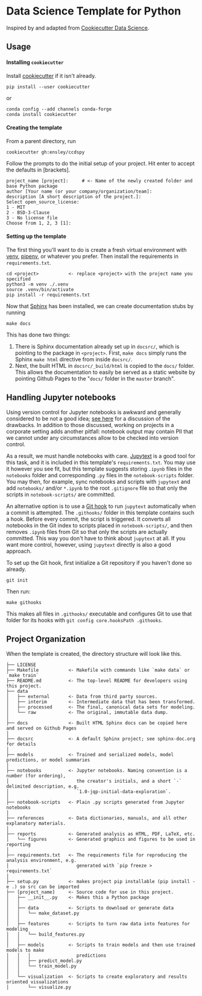 # Data Science Template for Python

Inspired by and adapted from [Cookiecutter Data Science](https://drivendata.github.io/cookiecutter-data-science/).

## Usage

#### Installing `cookiecutter`

Install [cookiecutter](https://github.com/cookiecutter/cookiecutter) if it isn't
already.

```shell script
pip install --user cookiecutter
```

or

```shell script
conda config --add channels conda-forge
conda install cookiecutter
```

#### Creating the template

From a parent directory, run

```shell script
cookiecutter gh:ensley/ccdspy
```

Follow the prompts to do the initial setup of your project. Hit enter to accept
the defaults in [brackets].

```
project_name [project]:     # <- Name of the newly created folder and base Python package
author [Your name (or your company/organization/team]: 
description [A short description of the project.]: 
Select open_source_license:
1 - MIT
2 - BSD-3-Clause
3 - No license file
Choose from 1, 2, 3 [1]: 
```

#### Setting up the template

The first thing you'll want to do is create a fresh virtual environment with 
[venv](https://docs.python.org/3/library/venv.html), [pipenv](https://pypi.org/project/pipenv/),
or whatever you prefer. Then install the requirements in `requirements.txt`.

```shell script
cd <project>           <- replace <project> with the project name you specified
python3 -m venv ./.venv
source .venv/bin/activate
pip install -r requirements.txt
```

Now that [Sphinx](https://www.sphinx-doc.org/en/master/) has been installed, we
can create documentation stubs by running

```shell script
make docs
```

This has done two things:

1. There is Sphinx documentation already set up in `docsrc/`, which is pointing
to the package in `<project>`. First, `make docs` simply runs the Sphinx
`make html` directive from inside `docsrc/`.
2. Next, the built HTML in `docsrc/_build/html` is copied to the `docs/` folder.
This allows the documentation to easily be served as a static website by
pointing Github Pages to the "`docs/` folder in the `master` branch".

## Handling Jupyter notebooks

Using version control for Jupyter notebooks is awkward and generally
considered to be not a good idea; [see here](https://drivendata.github.io/cookiecutter-data-science/#notebooks-are-for-exploration-and-communication)
for a discussion of the drawbacks. In addition to those discussed, working on
projects in a corporate setting adds another pitfall: notebook output may
contain PII that we cannot under any circumstances allow to be checked into
version control.

As a result, we must handle notebooks with care. [Jupytext](https://jupytext.readthedocs.io/en/latest/)
is a good tool for this task, and it is included in this template's
`requirements.txt`. You may use it however you see fit, but this template
suggests storing `.ipynb` files in the `notebooks` folder and corresponding
`.py` files in the `notebook-scripts` folder. You may then, for example, sync
notebooks and scripts with `jupytext` and add `notebooks/` and/or `*.ipynb` to
the root `.gitignore` file so that only the scripts in `notebook-scripts/` are
committed.

An alternative option is to use a [Git hook](https://git-scm.com/book/en/v2/Customizing-Git-Git-Hooks)
to run `jupytext` automatically when a commit is attempted. The `.githooks/`
folder in this template contains such a hook. Before every commit, the script
is triggered. It converts all notebooks in the Git index to scripts placed in
`notebook-scripts/`, and then removes `.ipynb` files from Git so that only the
scripts are actually committed. This way you don't have to think about
`jupytext` at all. If you want more control, however, using `jupytext` directly
is also a good approach.

To set up the Git hook, first initialize a Git repository if you haven't done
so already.

```shell script
git init
```

Then run:

```shell script
make githooks
```

This makes all files in `.githooks/` executable and configures Git to use that
folder for its hooks with `git config core.hooksPath .githooks`.

## Project Organization

When the template is created, the directory structure will look like this.


    ├── LICENSE
    ├── Makefile           <- Makefile with commands like `make data` or `make train`
    ├── README.md          <- The top-level README for developers using this project.
    ├── data
    │   ├── external       <- Data from third party sources.
    │   ├── interim        <- Intermediate data that has been transformed.
    │   ├── processed      <- The final, canonical data sets for modeling.
    │   └── raw            <- The original, immutable data dump.
    │
    ├── docs               <- Built HTML Sphinx docs can be copied here and served on Github Pages
    │
    ├── docsrc             <- A default Sphinx project; see sphinx-doc.org for details
    │
    ├── models             <- Trained and serialized models, model predictions, or model summaries
    │
    ├── notebooks          <- Jupyter notebooks. Naming convention is a number (for ordering),
    │                         the creator's initials, and a short `-` delimited description, e.g.
    │                         `1.0-jqp-initial-data-exploration`.
    │
    ├── notebook-scripts   <- Plain .py scripts generated from Jupyter notebooks
    │
    ├── references         <- Data dictionaries, manuals, and all other explanatory materials.
    │
    ├── reports            <- Generated analysis as HTML, PDF, LaTeX, etc.
    │   └── figures        <- Generated graphics and figures to be used in reporting
    │
    ├── requirements.txt   <- The requirements file for reproducing the analysis environment, e.g.
    │                         generated with `pip freeze > requirements.txt`
    │
    ├── setup.py           <- makes project pip installable (pip install -e .) so src can be imported
    ├── [project_name]     <- Source code for use in this project.
    │   ├── __init__.py    <- Makes this a Python package
    │   │
    │   ├── data           <- Scripts to download or generate data
    │   │   └── make_dataset.py
    │   │
    │   ├── features       <- Scripts to turn raw data into features for modeling
    │   │   └── build_features.py
    │   │
    │   ├── models         <- Scripts to train models and then use trained models to make
    │   │   │                 predictions
    │   │   ├── predict_model.py
    │   │   └── train_model.py
    │   │
    │   └── visualization  <- Scripts to create exploratory and results oriented visualizations
    │       └── visualize.py